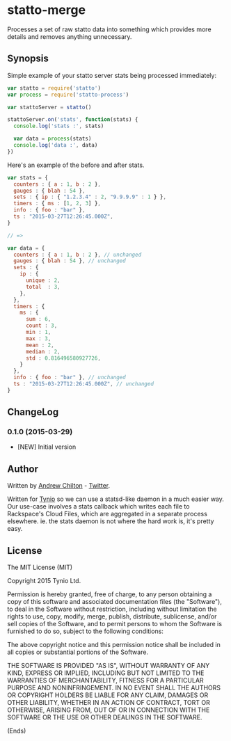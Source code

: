# statto-merge #

Processes a set of raw statto data into something which provides more details and removes
anything unnecessary.

## Synopsis ##

Simple example of your statto server stats being processed immediately:

```js
var statto = require('statto')
var process = require('statto-process')

var stattoServer = statto()

stattoServer.on('stats', function(stats) {
  console.log('stats :', stats)

  var data = process(stats)
  console.log('data :', data)
})
```

Here's an example of the before and after stats.

```js
var stats = {
  counters : { a : 1, b : 2 },
  gauges : { blah : 54 },
  sets : { ip : { "1.2.3.4" : 2, "9.9.9.9" : 1 } },
  timers : { ms : [1, 2, 3] },
  info : { foo : "bar" },
  ts : "2015-03-27T12:26:45.000Z",
}

// =>

var data = {
  counters : { a : 1, b : 2 }, // unchanged
  gauges : { blah : 54 }, // unchanged
  sets : {
    ip : {
      unique : 2,
      total  : 3,
    },
  },
  timers : {
    ms : {
      sum : 6,
      count : 3,
      min : 1,
      max : 3,
      mean : 2,
      median : 2,
      std : 0.816496580927726,
    }
  },
  info : { foo : "bar" }, // unchanged
  ts : "2015-03-27T12:26:45.000Z", // unchanged
}
```


## ChangeLog ##

### 0.1.0 (2015-03-29) ###

* [NEW] Initial version

## Author ##

Written by [Andrew Chilton](http://chilts.org/) - [Twitter](https://twitter.com/andychilton).

Written for [Tynio](https://tyn.io/) so we can use a statsd-like daemon in a much easier way. Our use-case involves a
stats callback which writes each file to Rackspace's Cloud Files, which are aggregated in a separate process elsewhere.
ie. the stats daemon is not where the hard work is, it's pretty easy.

## License ##

The MIT License (MIT)

Copyright 2015 Tynio Ltd.

Permission is hereby granted, free of charge, to any person obtaining a copy of this software and associated
documentation files (the "Software"), to deal in the Software without restriction, including without limitation the
rights to use, copy, modify, merge, publish, distribute, sublicense, and/or sell copies of the Software, and to permit
persons to whom the Software is furnished to do so, subject to the following conditions:

The above copyright notice and this permission notice shall be included in all copies or substantial portions of the
Software.

THE SOFTWARE IS PROVIDED "AS IS", WITHOUT WARRANTY OF ANY KIND, EXPRESS OR IMPLIED, INCLUDING BUT NOT LIMITED TO THE
WARRANTIES OF MERCHANTABILITY, FITNESS FOR A PARTICULAR PURPOSE AND NONINFRINGEMENT. IN NO EVENT SHALL THE AUTHORS OR
COPYRIGHT HOLDERS BE LIABLE FOR ANY CLAIM, DAMAGES OR OTHER LIABILITY, WHETHER IN AN ACTION OF CONTRACT, TORT OR
OTHERWISE, ARISING FROM, OUT OF OR IN CONNECTION WITH THE SOFTWARE OR THE USE OR OTHER DEALINGS IN THE SOFTWARE.

(Ends)
